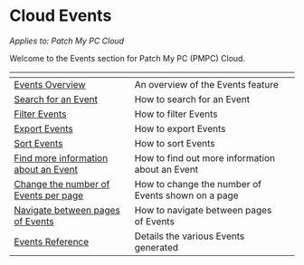 # Cloud Events

_Applies to: Patch My PC Cloud_

Welcome to the Events section for Patch My PC (PMPC) Cloud.

<table data-view="cards"><thead><tr><th></th><th></th><th></th></tr></thead><tbody><tr><td><a href="overview-of-cloud-events.md">Events Overview</a></td><td>An overview of the Events feature</td><td></td></tr><tr><td><a href="search-for-a-cloud-event.md">Search for an Event</a></td><td>How to search for an Event</td><td></td></tr><tr><td><a href="filter-cloud-events.md">Filter Events</a></td><td>How to filter Events</td><td></td></tr><tr><td><a href="export-cloud-events.md">Export Events</a></td><td>How to export Events</td><td></td></tr><tr><td><a href="sort-cloud-events.md">Sort Events</a></td><td>How to sort Events</td><td></td></tr><tr><td><a href="find-out-more-information-about-a-cloud-event.md">Find more information about an Event</a></td><td>How to find out more information about an Event</td><td></td></tr><tr><td><a href="change-the-number-of-cloud-events-per-page.md">Change the number of Events per page</a></td><td>How to change the number of Events shown on a page</td><td></td></tr><tr><td><a href="navigate-between-pages-of-cloud-events.md">Navigate between pages of Events</a></td><td>How to navigate between pages of Events</td><td></td></tr><tr><td><a href="cloud-events-reference/">Events Reference</a></td><td>Details the various Events generated</td><td></td></tr></tbody></table>